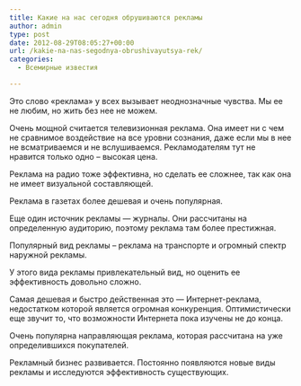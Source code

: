 ```yaml
---
title: Какие на нас сегодня обрушиваются рекламы
author: admin
type: post
date: 2012-08-29T08:05:27+00:00
url: /kakie-na-nas-segodnya-obrushivayutsya-rek/
categories:
  - Всемирные известия

---
```

Это слово «реклама» у всех вызывает неоднозначные чувства. Мы ее не любим, но жить без нее не можем. 

Очень мощной считается телевизионная реклама. Она имеет ни с чем не сравнимое воздействие на все уровни сознания, даже если мы в нее не всматриваемся и не вслушиваемся. Рекламодателям тут не нравится только одно – высокая цена.

Реклама на радио тоже эффективна, но сделать ее сложнее, так как она не имеет визуальной составляющей. 

Реклама в газетах более дешевая и очень популярная. 

Еще один источник рекламы &#8212; журналы. Они рассчитаны на определенную аудиторию, поэтому реклама там более престижная. 

Популярный вид рекламы – реклама на транспорте и огромный спектр наружной рекламы.

У этого вида рекламы привлекательный вид, но оценить ее эффективность довольно сложно. 

Самая дешевая и быстро действенная это &#8212; Интернет-реклама, недостатком которой является огромная конкуренция. Оптимистически еще звучит то, что возможности Интернета пока изучены не до конца. 

Очень популярна направляющая реклама, которая рассчитана на уже определившихся покупателей. 

Рекламный бизнес развивается. Постоянно появляются новые виды рекламы и исследуются эффективность существующих.